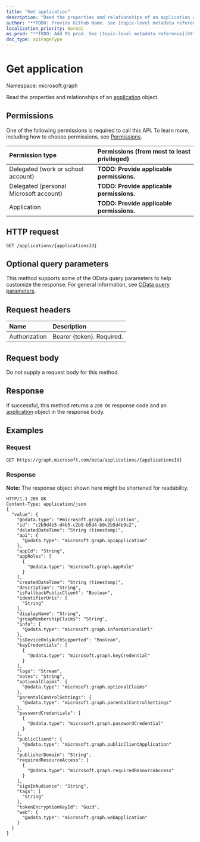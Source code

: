 ```yaml
---
title: "Get application"
description: "Read the properties and relationships of an application object."
author: "**TODO: Provide Github Name. See [topic-level metadata reference](https://msgo.azurewebsites.net/add/document/guidelines/metadata.html#topic-level-metadata)**"
localization_priority: Normal
ms.prod: "**TODO: Add MS prod. See [topic-level metadata reference](https://msgo.azurewebsites.net/add/document/guidelines/metadata.html#topic-level-metadata)**"
doc_type: apiPageType
---
```


# Get application

Namespace: microsoft.graph

Read the properties and relationships of an [application](../resources/application.md) object.

## Permissions
One of the following permissions is required to call this API. To learn more, including how to choose permissions, see [Permissions](/concepts/permissions-reference.md).

|Permission type|Permissions (from most to least privileged)|
|:---|:---|
|Delegated (work or school account)|**TODO: Provide applicable permissions.**|
|Delegated (personal Microsoft account)|**TODO: Provide applicable permissions.**|
|Application|**TODO: Provide applicable permissions.**|

## HTTP request

<!-- {
  "blockType": "ignored"
}
-->
``` http
GET /applications/{applicationsId}
```

## Optional query parameters
This method supports some of the OData query parameters to help customize the response. For general information, see [OData query parameters](/graph/query-parameters).

## Request headers
|Name|Description|
|:---|:---|
|Authorization|Bearer {token}. Required.|

## Request body
Do not supply a request body for this method.

## Response

If successful, this method returns a `200 OK` response code and an [application](../resources/application.md) object in the response body.

## Examples

### Request
<!-- {
  "blockType": "request",
  "name": "get_application"
}
-->
``` http
GET https://graph.microsoft.com/beta/applications/{applicationsId}
```


### Response
**Note:** The response object shown here might be shortened for readability.
<!-- {
  "blockType": "response",
  "truncated": true,
  "@odata.type": "microsoft.graph.application"
}
-->
``` http
HTTP/1.1 200 OK
Content-Type: application/json
{
  "value": {
    "@odata.type": "#microsoft.graph.application",
    "id": "c2b9d4b5-d4b5-c2b9-b5d4-b9c2b5d4b9c2",
    "deletedDateTime": "String (timestamp)",
    "api": {
      "@odata.type": "microsoft.graph.apiApplication"
    },
    "appId": "String",
    "appRoles": [
      {
        "@odata.type": "microsoft.graph.appRole"
      }
    ],
    "createdDateTime": "String (timestamp)",
    "description": "String",
    "isFallbackPublicClient": "Boolean",
    "identifierUris": [
      "String"
    ],
    "displayName": "String",
    "groupMembershipClaims": "String",
    "info": {
      "@odata.type": "microsoft.graph.informationalUrl"
    },
    "isDeviceOnlyAuthSupported": "Boolean",
    "keyCredentials": [
      {
        "@odata.type": "microsoft.graph.keyCredential"
      }
    ],
    "logo": "Stream",
    "notes": "String",
    "optionalClaims": {
      "@odata.type": "microsoft.graph.optionalClaims"
    },
    "parentalControlSettings": {
      "@odata.type": "microsoft.graph.parentalControlSettings"
    },
    "passwordCredentials": [
      {
        "@odata.type": "microsoft.graph.passwordCredential"
      }
    ],
    "publicClient": {
      "@odata.type": "microsoft.graph.publicClientApplication"
    },
    "publisherDomain": "String",
    "requiredResourceAccess": [
      {
        "@odata.type": "microsoft.graph.requiredResourceAccess"
      }
    ],
    "signInAudience": "String",
    "tags": [
      "String"
    ],
    "tokenEncryptionKeyId": "Guid",
    "web": {
      "@odata.type": "microsoft.graph.webApplication"
    }
  }
}
```


